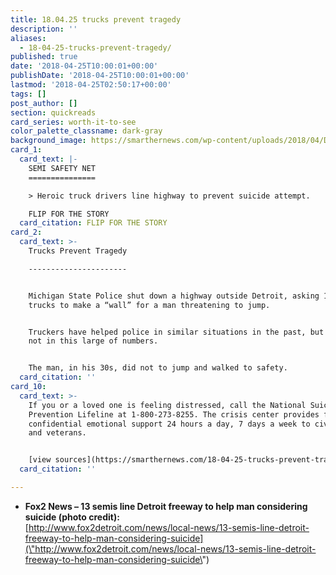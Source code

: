 ```yaml
---
title: 18.04.25 trucks prevent tragedy
description: ''
aliases:
  - 18-04-25-trucks-prevent-tragedy/
published: true
date: '2018-04-25T10:00:01+00:00'
publishDate: '2018-04-25T10:00:01+00:00'
lastmod: '2018-04-25T02:50:17+00:00'
tags: []
post_author: []
section: quickreads
card_series: worth-it-to-see
color_palette_classname: dark-gray
background_image: https://smarthernews.com/wp-content/uploads/2018/04/DbjiijbW4AA0x0E.jpg
card_1:
  card_text: |-
    SEMI SAFETY NET
    ===============

    > Heroic truck drivers line highway to prevent suicide attempt.

    FLIP FOR THE STORY
  card_citation: FLIP FOR THE STORY
card_2:
  card_text: >-
    Trucks Prevent Tragedy

    ----------------------


    Michigan State Police shut down a highway outside Detroit, asking 13 semi
    trucks to make a “wall” for a man threatening to jump.


    Truckers have helped police in similar situations in the past, but usually
    not in this large of numbers.


    The man, in his 30s, did not to jump and walked to safety.
  card_citation: ''
card_10:
  card_text: >-
    If you or a loved one is feeling distressed, call the National Suicide
    Prevention Lifeline at 1-800-273-8255. The crisis center provides free and
    confidential emotional support 24 hours a day, 7 days a week to civilians
    and veterans.


    [view sources](https://smarthernews.com/18-04-25-trucks-prevent-tragedy/)
  card_citation: ''

---
```

*   **Fox2 News – 13 semis line Detroit freeway to help man considering suicide (photo credit):**  
    [http://www.fox2detroit.com/news/local-news/13-semis-line-detroit-freeway-to-help-man-considering-suicide](\"http://www.fox2detroit.com/news/local-news/13-semis-line-detroit-freeway-to-help-man-considering-suicide\")